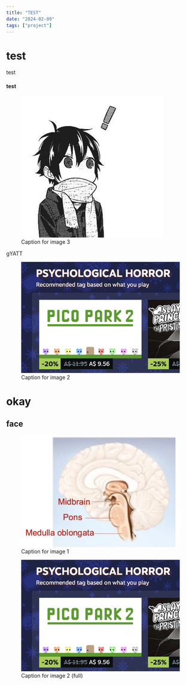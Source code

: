 ```yaml
---
title: "TEST"
date: "2024-02-09"
tags: ["project"]
---
```


# test
test

#### test

<figure class="left-image">
  <img src="/images/image3.jpg" alt="Alt text">
  <figcaption>Caption for image 3</figcaption>
</figure>

gYATT

<figure class="right-image">
  <img src="/images/image2.png" alt="Alt text">
  <figcaption>Caption for image 2</figcaption>
</figure>

# okay 

## face

<figure class="center-image">
  <img src="/images/image1.png" alt="Alt text">
  <figcaption>Caption for image 1</figcaption>
</figure>

<figure class="full-image">
  <img src="/images/image2.png" alt="Alt text">
  <figcaption>Caption for image 2 (full)</figcaption>
</figure>